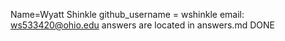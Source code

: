 Name=Wyatt Shinkle
github_username = wshinkle
email: ws533420@ohio.edu
answers are located in answers.md
DONE
